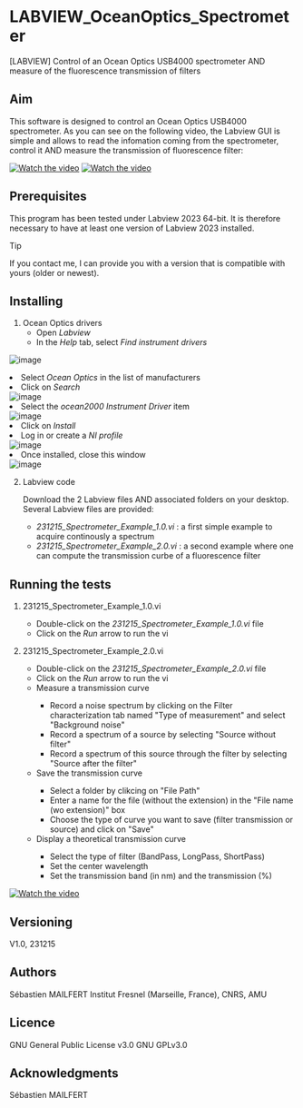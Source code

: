 # LABVIEW_OceanOptics_Spectrometer
[LABVIEW] Control of an Ocean Optics USB4000 spectrometer AND measure of the fluorescence transmission of filters


## Aim
This software is designed to control an Ocean Optics USB4000 spectrometer.
As you can see on the following video, the Labview GUI is simple and allows to read the infomation coming from the spectrometer, control it AND measure the transmission of fluorescence filter:

[![Watch the video](https://github.com/MAILFERT-Sebastien/LABVIEW_OceanOptics_Spectrometer/blob/main/Images/Labview_OceanOptics_USB4000.png)]([https://youtu.be/x3z7vbhCzYc](https://www.youtube.com/watch?v=lz8w-zJ4CPQ))
[![Watch the video](https://github.com/MAILFERT-Sebastien/LABVIEW_OceanOptics_Spectrometer/blob/main/Images/Labview_OceanOptics_USB4000_2.png)]([https://youtu.be/C9iH8P3rPok](https://youtu.be/C9iH8P3rPok))

## Prerequisites
This program has been tested under Labview 2023 64-bit. It is therefore necessary to have at least one version of Labview 2023 installed.
> [!TIP]
> If you contact me, I can provide you with a version that is compatible with yours (older or newest).

## Installing

1. Ocean Optics drivers
   <ul>
      <li> Open <i>Labview</i></li>
      <li> In the <i>Help</i> tab, select <i>Find instrument drivers</i></li>
![image](https://github.com/MAILFERT-Sebastien/LABVIEW_OceanOptics_Spectrometer/blob/main/Images/Labview_OceanOptics_Drivers_0.png)
      <li> Select <i>Ocean Optics</i> in the list of manufacturers</li>
      <li> Click on <i>Search</i> </li>
![image](https://github.com/MAILFERT-Sebastien/LABVIEW_OceanOptics_Spectrometer/blob/main/Images/Labview_OceanOptics_Drivers_1.png)
      <li> Select the <i>ocean2000 Instrument Driver</i> item</li>
![image](https://github.com/MAILFERT-Sebastien/LABVIEW_OceanOptics_Spectrometer/blob/main/Images/Labview_OceanOptics_Drivers_2.png)
      <li> Click on <i>Install</i></li>
      <li> Log in or create a <i>NI profile</i></li>
![image](https://github.com/MAILFERT-Sebastien/LABVIEW_OceanOptics_Spectrometer/blob/main/Images/Labview_OceanOptics_Drivers_3.png)
      <li> Once installed, close this window</li>
![image](https://github.com/MAILFERT-Sebastien/LABVIEW_OceanOptics_Spectrometer/blob/main/Images/Labview_OceanOptics_Drivers_4.png)
      </ul>
      
2. Labview code

      Download the 2 Labview files AND associated folders on your desktop. Several Labview files are provided:
      <ul>
      <li> <i>231215_Spectrometer_Example_1.0.vi</i> : a first simple example to acquire continously a spectrum</li>
      <li> <i>231215_Spectrometer_Example_2.0.vi</i> : a second example where one can compute the transmission curbe of a fluorescence filter</li>
      </ul>

## Running the tests
1. 231215_Spectrometer_Example_1.0.vi
	<ul>
      	<li> Double-click on the <i>231215_Spectrometer_Example_1.0.vi</i> file</li>
      	<li> Click on the <i>Run</i> arrow to run the vi</li>
      	</ul>


2. 231215_Spectrometer_Example_2.0.vi
	<ul>
      	<li> Double-click on the <i>231215_Spectrometer_Example_2.0.vi</i> file</li>
      	<li> Click on the <i>Run</i> arrow to run the vi</li>
	<li> Measure a transmission curve</li>
      		<ul>
	      	<li> Record a noise spectrum by clicking on the Filter characterization tab named "Type of measurement" and select "Background noise"</li>
		<li> Record a spectrum of a source by selecting "Source without filter"</li>
		<li> Record a spectrum of this source through the filter by selecting "Source after the filter"</li>
		</ul>
	<li> Save the transmission curve</li>
		<ul>
	      	<li> Select a folder by clikcing on "File Path"</li>
		<li> Enter a name for the file (without the extension) in the "File name (wo extension)" box</li>
		<li> Choose the type of curve you want to save (filter transmission or source) and click on "Save"</li>
		</ul>
	<li> Display a theoretical transmission curve</li>
		<ul>
	      	<li> Select the type of filter (BandPass, LongPass, ShortPass)</li>
		<li> Set the center wavelength</li>
		<li> Set the transmission band (in nm) and the transmission (%)</li>
		</ul>
	</ul>
[![Watch the video](https://github.com/MAILFERT-Sebastien/LABVIEW_OceanOptics_Spectrometer/blob/main/Images/FilterTransmission_Measurement.png)]([https://youtu.be/IOkKzA5c4gc](https://youtu.be/IOkKzA5c4gc))

## Versioning

V1.0, 231215

## Authors
Sébastien MAILFERT
Institut Fresnel (Marseille, France), CNRS, AMU

## Licence
GNU General Public License v3.0
GNU GPLv3.0

## Acknowledgments
Sébastien MAILFERT
